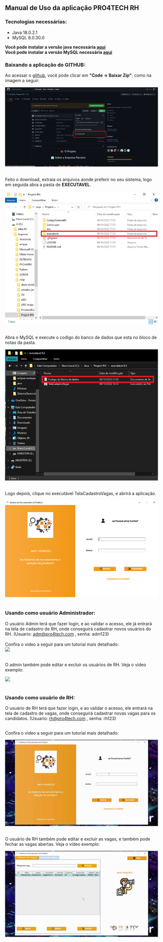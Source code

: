 ## Manual de Uso da aplicação PRO4TECH RH

### Tecnologias necessárias:

- Java 18.0.2.1
- MySQL 8.0.30.0

**Você pode instalar a versão java necessária <a href="https://www.java.com/pt-BR/download/">aqui</a>**<br>
**Você pode instalar a versão MySQL necessária <a href="https://dev.mysql.com/downloads/installer/">aqui</a>**

### Baixando a aplicação do GITHUB:

Ao acessar o <a href="https://github.com/ZeldaBD/Project-RH/tree/main">github</a>, você pode clicar em **"Code -> Baixar Zip"**, como na imagem a seguir:<br>

<img src="/Como-usar/img/github02.png"><br><br>

Feito o download, extraia os arquivos aonde preferir no seu sistema, logo em seguida abra a pasta de **EXECUTAVEL**.<br>

<img src="/Como-usar/img/folders.png"><br><br>

Abra o MySQL e execute o codigo do banco de dados que esta no bloco de notas da pasta.<br>

<img src="/Como-usar/img/pastaexec.png"><br><br>

Logo depois, clique no executável TelaCadastroVagas, e abrirá a aplicação.<br>

<img src="/Como-usar/img/rhtela01.png"><br><br>

### Usando como usuário Administrador:

O usuário Admin terá que fazer login, e ao validar o acesso, ele já entrará na tela de cadastro de RH, onde conseguirá cadastrar novos usuários do RH. (Usuario: adm@pro4tech.com , senha: adm123) <br><br>
Confira o video a seguir para um tutorial mais detalhado:<br>
<img src="/Como-usar/img/rh01.gif"><br><br>

O admin também pode editar e excluir os usuários de RH. Veja o vídeo exemplo: <br>

<img src="/Como-usar/img/rh02.gif"><br><br>

### Usando como usuário de RH:

O usuário de RH terá que fazer login, e ao validar o acesso, ele entrará na tela de cadastro de vagas, onde conseguirá cadastrar novas vagas para os candidatos. (Usuario: rh@pro4tech.com , senha: rh123) <br><br>

Confira o vídeo a seguir para um tutorial mais detalhado: <br>

<img src="/Como-usar/img/rh03.gif"><br><br>

O usuário de RH também pode editar e excluir as vagas, e também pode fechar as vagas abertas. Veja o vídeo exemplo: <br>

<img src="/Como-usar/img/rh04.gif"><br><br>
